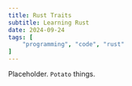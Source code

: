 ```yaml
---
title: Rust Traits
subtitle: Learning Rust
date: 2024-09-24
tags: [
    "programming", "code", "rust"
]
---
```


Placeholder.
`Potato`
things.
